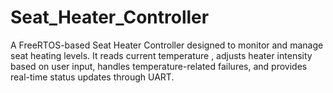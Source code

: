 # Seat_Heater_Controller
A FreeRTOS-based Seat Heater Controller designed to monitor and manage seat heating levels. It reads current temperature , adjusts heater intensity based on user input, handles temperature-related failures, and provides real-time status updates through UART.
